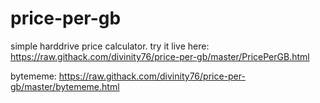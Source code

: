 # price-per-gb
simple harddrive price calculator. try it live here: https://raw.githack.com/divinity76/price-per-gb/master/PricePerGB.html


bytememe: https://raw.githack.com/divinity76/price-per-gb/master/bytememe.html
